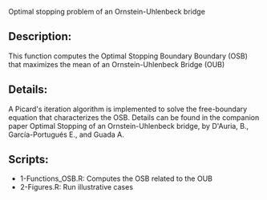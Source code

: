 Optimal stopping problem of an Ornstein-Uhlenbeck bridge

## Description: 
This function computes the Optimal Stopping Boundary Boundary (OSB) that maximizes the mean of an Ornstein-Uhlenbeck Bridge (OUB)

## Details:
A Picard's iteration algorithm is implemented to solve the free-boundary equation that characterizes the OSB. Details can be found in the companion paper Optimal Stopping of an Ornstein-Uhlenbeck bridge, by D'Auria, B., García-Portugués E., and Guada A.

## Scripts:

* 1-Functions_OSB.R: Computes the OSB related to the OUB
* 2-Figures.R: Run illustrative cases

